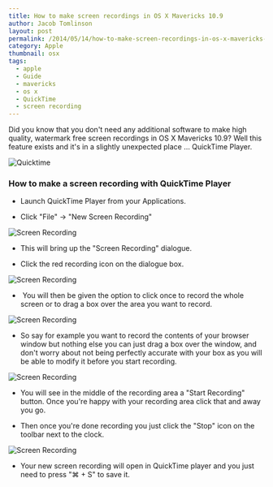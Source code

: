 ```yaml
---
title: How to make screen recordings in OS X Mavericks 10.9
author: Jacob Tomlinson
layout: post
permalink: /2014/05/14/how-to-make-screen-recordings-in-os-x-mavericks-10-9/
category: Apple
thumbnail: osx
tags:
  - apple
  - Guide
  - mavericks
  - os x
  - QuickTime
  - screen recording
---
```


Did you know that you don't need any additional software to make high quality, watermark free screen recordings in OS X Mavericks 10.9? Well this feature exists and it's in a slightly unexpected place &#8230; QuickTime Player.

![Quicktime](http://i.imgur.com/2ssWcvx.png)

### How to make a screen recording with QuickTime Player

*   Launch QuickTime Player from your Applications.

*   Click "File" -> "New Screen Recording"

![Screen Recording](http://i.imgur.com/AgJusib.png)

*   This will bring up the "Screen Recording" dialogue.

*   Click the red recording icon on the dialogue box.

![Screen Recording](http://i.imgur.com/dRL5kb5.png)

*    You will then be given the option to click once to record the whole screen or to drag a box over the area you want to record.

![Screen Recording](http://i.imgur.com/HuwO5Ws.png)

*   So say for example you want to record the contents of your browser window but nothing else you can just drag a box over the window, and don't worry about not being perfectly accurate with your box as you will be able to modify it before you start recording.

![Screen Recording](http://i.imgur.com/gM7rjVL.png)

*   You will see in the middle of the recording area a "Start Recording" button. Once you're happy with your recording area click that and away you go.

*   Then once you're done recording you just click the "Stop" icon on the toolbar next to the clock.

![Screen Recording](http://i.imgur.com/uys0LDD.png)

*   Your new screen recording will open in QuickTime player and you just need to press "&#8984; + S" to save it.
